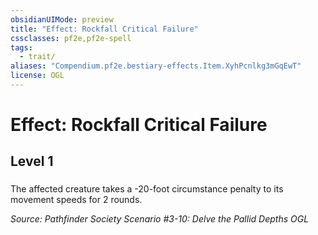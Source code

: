 ```yaml
---
obsidianUIMode: preview
title: "Effect: Rockfall Critical Failure"
cssclasses: pf2e,pf2e-spell
tags:
  - trait/
aliases: "Compendium.pf2e.bestiary-effects.Item.XyhPcnlkg3mGqEwT"
license: OGL
---
```

# Effect: Rockfall Critical Failure
## Level 1
### 






The affected creature takes a -20-foot circumstance penalty to its movement speeds for 2 rounds.

*Source: Pathfinder Society Scenario #3-10: Delve the Pallid Depths*
*OGL*